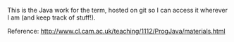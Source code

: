 This is the Java work for the term, hosted on git so I can access it wherever I am (and keep track of stuff!).

Reference: http://www.cl.cam.ac.uk/teaching/1112/ProgJava/materials.html